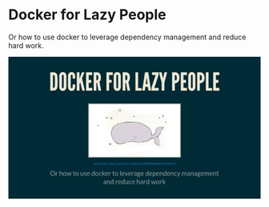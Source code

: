 # Docker for Lazy People

Or how to use docker to leverage dependency management and 
reduce hard work.

![cover](cover.jpg)

